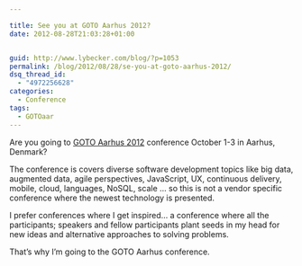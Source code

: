 ```yaml
---

title: See you at GOTO Aarhus 2012?
date: 2012-08-28T21:03:28+01:00


guid: http://www.lybecker.com/blog/?p=1053
permalink: /blog/2012/08/28/se-you-at-goto-aarhus-2012/
dsq_thread_id:
  - "4972256628"
categories:
  - Conference
tags:
  - GOTOaar
---
```

Are you going to [GOTO Aarhus 2012](http://gotocon.com/aarhus-2012/ "GOTO Aarhus 2012 conference homepage") conference October 1-3 in Aarhus, Denmark?

The conference is covers diverse software development topics like big data, augmented data, agile perspectives, JavaScript, UX, continuous delivery, mobile, cloud, languages, NoSQL, scale … so this is not a vendor specific conference where the newest technology is presented.

I prefer conferences where I get inspired… a conference where all the participants; speakers and fellow participants plant seeds in my head for new ideas and alternative approaches to solving problems.

That’s why I’m going to the GOTO Aarhus conference.
